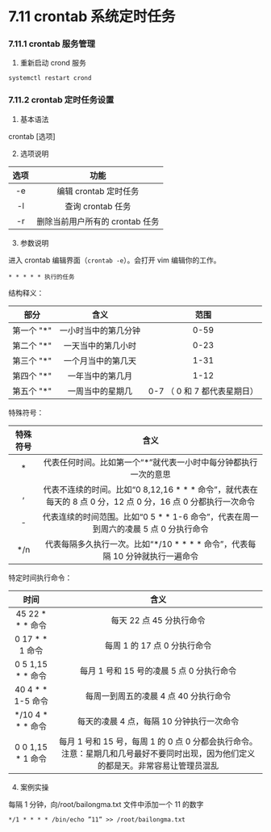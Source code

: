 # 7.11 crontab 系统定时任务

### 7.11.1 crontab 服务管理

1. 重新启动 crond 服务

```shell
systemctl restart crond
```

### 7.11.2 crontab 定时任务设置

1. 基本语法

crontab [选项]

2. 选项说明

| 选项  |          功能          |
|:---:|:--------------------:|
| -e  |   编辑 crontab 定时任务    |
| -l  |    查询 crontab 任务     |
| -r  | 删除当前用户所有的 crontab 任务 |

3. 参数说明

进入 crontab 编辑界面（`crontab -e`）。会打开 vim 编辑你的工作。

```text
* * * * * 执行的任务
```

结构释义：

|   部分    |     含义     |         范围          |
|:-------:|:----------:|:-------------------:|
| 第一个 "*" | 一小时当中的第几分钟 |        0-59         |
| 第二个 "*" | 一天当中的第几小时  |        0-23         |
| 第三个 "*" | 一个月当中的第几天  |        1-31         |
| 第四个 "*" |  一年当中的第几月  |        1-12         |
| 第五个 "*" |  一周当中的星期几  | 0-7 （ 0 和 7 都代表星期日） |

特殊符号：

| 特殊符号 |                                    含义                                    |
|:----:|:------------------------------------------------------------------------:|
|  *   |                    代表任何时间。比如第一个“*”就代表一小时中每分钟都执行一次的意思                     |
|  ,   | 代表不连续的时间。比如“0 8,12,16 * * * 命令”，就代表在每天的 8 点 0 分，12 点 0 分，16 点 0 分都执行一次命令 |
|  -   |           代表连续的时间范围。比如“0 5 * * 1-6 命令”，代表在周一到周六的凌晨 5 点 0 分执行命令           |
| */n  |             代表每隔多久执行一次。比如“*/10 * * * * 命令”，代表每隔 10 分钟就执行一遍命令             |

特定时间执行命令：

|       时间        |                                    含义                                     |
|:---------------:|:-------------------------------------------------------------------------:|
| 45 22 * * * 命令  |                             每天 22 点 45 分执行命令                              |
|  0 17 * * 1 命令  |                            每周 1 的 17 点 0 分执行命令                            |
| 0 5 1,15 * * 命令 |                        每月 1 号和 15 号的凌晨 5 点 0 分执行命令                        |
| 40 4 * * 1-5 命令 |                          每周一到周五的凌晨 4 点 40 分执行命令                           |
| */10 4 * * * 命令 |                         每天的凌晨 4 点，每隔 10 分钟执行一次命令                          |
| 0 0 1,15 * 1 命令 | 每月 1 号和 15 号，每周 1 的 0 点 0 分都会执行命令。注意：星期几和几号最好不要同时出现，因为他们定义的都是天。非常容易让管理员混乱 |

4. 案例实操

每隔 1 分钟，向/root/bailongma.txt 文件中添加一个 11 的数字

```text
*/1 * * * * /bin/echo ”11” >> /root/bailongma.txt
```